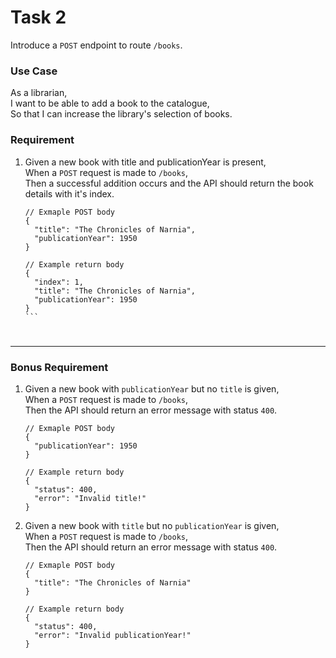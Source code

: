 # Task 2
Introduce a `POST` endpoint to route `/books`.

### Use Case
As a librarian,\
I want to be able to add a book to the catalogue,\
So that I can increase the library's selection of books.

### Requirement

1.  Given a new book with title and publicationYear is present,\
    When a `POST` request is made to `/books`,\
    Then a successful addition occurs and the API should return the book details with it's index.
    
    ```
    // Exmaple POST body
    {
      "title": "The Chronicles of Narnia",
      "publicationYear": 1950
    }
    ```
    ``````
    // Example return body
    {
      "index": 1,
      "title": "The Chronicles of Narnia",
      "publicationYear": 1950
    }
    ```
#

---

### Bonus Requirement

1.  Given a new book with `publicationYear` but no `title` is given,\
    When a `POST` request is made to `/books`,\
    Then the API should return an error message with status `400`.
    
    ```
    // Exmaple POST body
    {
      "publicationYear": 1950
    }
    ```
    ```
    // Example return body
    {
      "status": 400,
      "error": "Invalid title!"
    }
    ```

1.  Given a new book with `title` but no `publicationYear` is given,\
    When a `POST` request is made to `/books`,\
    Then the API should return an error message with status `400`.
        
    ```
    // Exmaple POST body
    {
      "title": "The Chronicles of Narnia"
    }
    ```
    ```
    // Example return body
    {
      "status": 400,
      "error": "Invalid publicationYear!"
    }
    ```
